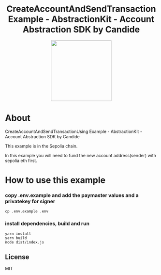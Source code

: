 <!-- PROJECT LOGO -->

<div align="center">
  <h1 align="center">CreateAccountAndSendTransaction Example - AbstractionKit - Account Abstraction SDK by Candide</h2>
</div>

<div align="center">
<img src="https://user-images.githubusercontent.com/7014833/203773780-04a0c8c0-93a6-43a4-bb75-570cb951dfa0.png" height =200>
</div>

# About

CreateAccountAndSendTransactionUsing Example - AbstractionKit - Account Abstraction SDK by Candide

This example is in the Sepolia chain.

In this example you will need to fund the new account address(sender) with sepolia eth first.

# How to use this example

### copy .env.example and add the paymaster values and a privatekey for signer
```
cp .env.example .env
```

### install dependencies, build and run
```
yarn install
yarn build
node dist/index.js  
```
<!-- LICENSE -->
## License

MIT
